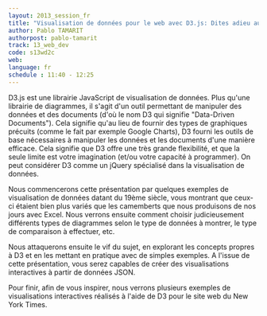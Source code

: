 ```yaml
---
layout: 2013_session_fr
title: "Visualisation de données pour le web avec D3.js: Dites adieu aux camemberts"
author: Pablo TAMARIT
authorpost: pablo-tamarit
track: 13_web_dev
code: s13wd2c
web:
language: fr
schedule : 11:40 - 12:25
---
```


D3.js est une librairie JavaScript de visualisation de données. Plus qu'une librairie de diagrammes, il s'agit d'un outil permettant de manipuler des données et des documents (d'où le nom D3 qui signifie "Data-Driven Documents"). Cela signifie qu'au lieu de fournir des types de graphiques précuits (comme le fait par exemple Google Charts), D3 fourni les outils de base nécessaires à manipuler les données et les documents d'une manière efficace. Cela signifie que D3 offre une très grande flexibilité, et que la seule limite est votre imagination (et/ou votre capacité à programmer). On peut considérer D3 comme un jQuery spécialisé dans la visualisation de données.

Nous commencerons cette présentation par quelques exemples de visualisation de données datant du 19ème siècle, vous montrant que ceux-ci étaient bien plus variés que les camemberts que nous produisons de nos jours avec Excel. Nous verrons ensuite comment choisir judicieusement différents types de diagrammes selon le type de données à montrer, le type de comparaison à effectuer, etc.

Nous attaquerons ensuite le vif du sujet, en explorant les concepts propres à D3 et en les mettant en pratique avec de simples exemples. A l'issue de cette présentation, vous serez capables de créer des visualisations interactives à partir de données JSON.

Pour finir, afin de vous inspirer, nous verrons plusieurs exemples de visualisations interactives réalisés à l'aide de D3 pour le site web du New York Times.

